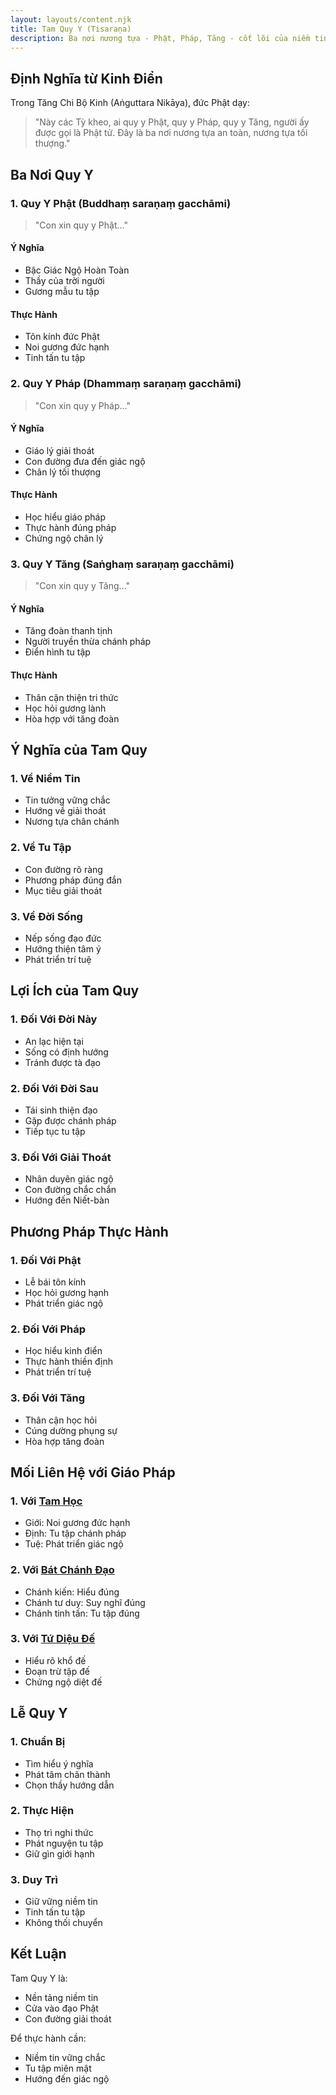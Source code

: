 ```yaml
---
layout: layouts/content.njk
title: Tam Quy Y (Tisaraṇa)
description: Ba nơi nương tựa - Phật, Pháp, Tăng - cốt lõi của niềm tin và tu tập trong đạo Phật
---
```


## Định Nghĩa từ Kinh Điển

Trong Tăng Chi Bộ Kinh (Aṅguttara Nikāya), đức Phật dạy:

> "Này các Tỳ kheo, ai quy y Phật, quy y Pháp, quy y Tăng, người ấy được gọi là Phật tử. Đây là ba nơi nương tựa an toàn, nương tựa tối thượng."

## Ba Nơi Quy Y

### 1. Quy Y Phật (Buddhaṃ saraṇaṃ gacchāmi)
> "Con xin quy y Phật..."

#### Ý Nghĩa
- Bậc Giác Ngộ Hoàn Toàn
- Thầy của trời người
- Gương mẫu tu tập

#### Thực Hành
- Tôn kính đức Phật
- Noi gương đức hạnh
- Tinh tấn tu tập

### 2. Quy Y Pháp (Dhammaṃ saraṇaṃ gacchāmi)
> "Con xin quy y Pháp..."

#### Ý Nghĩa
- Giáo lý giải thoát
- Con đường đưa đến giác ngộ
- Chân lý tối thượng

#### Thực Hành
- Học hiểu giáo pháp
- Thực hành đúng pháp
- Chứng ngộ chân lý

### 3. Quy Y Tăng (Saṅghaṃ saraṇaṃ gacchāmi)
> "Con xin quy y Tăng..."

#### Ý Nghĩa
- Tăng đoàn thanh tịnh
- Người truyền thừa chánh pháp
- Điển hình tu tập

#### Thực Hành
- Thân cận thiện tri thức
- Học hỏi gương lành
- Hòa hợp với tăng đoàn

## Ý Nghĩa của Tam Quy

### 1. Về Niềm Tin
- Tin tưởng vững chắc
- Hướng về giải thoát
- Nương tựa chân chánh

### 2. Về Tu Tập
- Con đường rõ ràng
- Phương pháp đúng đắn
- Mục tiêu giải thoát

### 3. Về Đời Sống
- Nếp sống đạo đức
- Hướng thiện tâm ý
- Phát triển trí tuệ

## Lợi Ích của Tam Quy

### 1. Đối Với Đời Này
- An lạc hiện tại
- Sống có định hướng
- Tránh được tà đạo

### 2. Đối Với Đời Sau
- Tái sinh thiện đạo
- Gặp được chánh pháp
- Tiếp tục tu tập

### 3. Đối Với Giải Thoát
- Nhân duyên giác ngộ
- Con đường chắc chắn
- Hướng đến Niết-bàn

## Phương Pháp Thực Hành

### 1. Đối Với Phật
- Lễ bái tôn kính
- Học hỏi gương hạnh
- Phát triển giác ngộ

### 2. Đối Với Pháp
- Học hiểu kinh điển
- Thực hành thiền định
- Phát triển trí tuệ

### 3. Đối Với Tăng
- Thân cận học hỏi
- Cúng dường phụng sự
- Hòa hợp tăng đoàn

## Mối Liên Hệ với Giáo Pháp

### 1. Với [Tam Học](/content/tamhoc/)
- Giới: Noi gương đức hạnh
- Định: Tu tập chánh pháp
- Tuệ: Phát triển giác ngộ

### 2. Với [Bát Chánh Đạo](/content/bat-chanh-dao/)
- Chánh kiến: Hiểu đúng
- Chánh tư duy: Suy nghĩ đúng
- Chánh tinh tấn: Tu tập đúng

### 3. Với [Tứ Diệu Đế](/content/tu-dieu-de/)
- Hiểu rõ khổ đế
- Đoạn trừ tập đế
- Chứng ngộ diệt đế

## Lễ Quy Y

### 1. Chuẩn Bị
- Tìm hiểu ý nghĩa
- Phát tâm chân thành
- Chọn thầy hướng dẫn

### 2. Thực Hiện
- Thọ trì nghi thức
- Phát nguyện tu tập
- Giữ gìn giới hạnh

### 3. Duy Trì
- Giữ vững niềm tin
- Tinh tấn tu tập
- Không thối chuyển

## Kết Luận

Tam Quy Y là:
- Nền tảng niềm tin
- Cửa vào đạo Phật
- Con đường giải thoát

Để thực hành cần:
- Niềm tin vững chắc
- Tu tập miên mật
- Hướng đến giác ngộ
